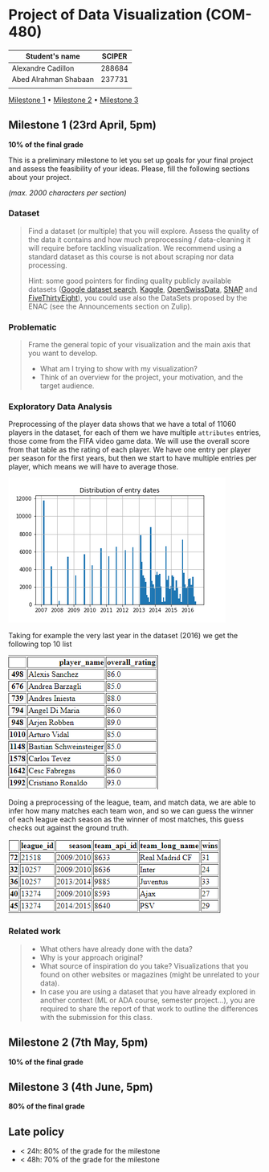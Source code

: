 # Project of Data Visualization (COM-480)

| Student's name | SCIPER |
| -------------- | ------ |
| Alexandre Cadillon| 288684|
|Abed Alrahman Shabaan | 237731|
| | |

[Milestone 1](#milestone-1) • [Milestone 2](#milestone-2) • [Milestone 3](#milestone-3)

## Milestone 1 (23rd April, 5pm)

**10% of the final grade**

This is a preliminary milestone to let you set up goals for your final project and assess the feasibility of your ideas.
Please, fill the following sections about your project.

*(max. 2000 characters per section)*

### Dataset

> Find a dataset (or multiple) that you will explore. Assess the quality of the data it contains and how much preprocessing / data-cleaning it will require before tackling visualization. We recommend using a standard dataset as this course is not about scraping nor data processing.
>
> Hint: some good pointers for finding quality publicly available datasets ([Google dataset search](https://datasetsearch.research.google.com/), [Kaggle](https://www.kaggle.com/datasets), [OpenSwissData](https://opendata.swiss/en/), [SNAP](https://snap.stanford.edu/data/) and [FiveThirtyEight](https://data.fivethirtyeight.com/)), you could use also the DataSets proposed by the ENAC (see the Announcements section on Zulip).

### Problematic

> Frame the general topic of your visualization and the main axis that you want to develop.
> - What am I trying to show with my visualization?
> - Think of an overview for the project, your motivation, and the target audience.

### Exploratory Data Analysis

Preprocessing of the player data shows that we have a total of 11060 players in the dataset, for each of them we have multiple `attributes` entries, those come from the FIFA video game data. We will use the overall score from that table as the rating of each player.
We have one entry per player per season for the first years, but then we start to have multiple entries per player, which means we will have to average those.

![Entry date distribution](dates.png)

Taking for example the very last year in the dataset (2016) we get the following top 10 list

![stars list](stars.png)

Doing a preprocessing of the league, team, and match data, we are able to infer how many matches each team won, and so we can guess the winner of each league each season as the winner of most matches, this guess checks out against the ground truth.

![winner list](winners.png)

### Related work


> - What others have already done with the data?
> - Why is your approach original?
> - What source of inspiration do you take? Visualizations that you found on other websites or magazines (might be unrelated to your data).
> - In case you are using a dataset that you have already explored in another context (ML or ADA course, semester project...), you are required to share the report of that work to outline the differences with the submission for this class.

## Milestone 2 (7th May, 5pm)

**10% of the final grade**


## Milestone 3 (4th June, 5pm)

**80% of the final grade**


## Late policy

- < 24h: 80% of the grade for the milestone
- < 48h: 70% of the grade for the milestone

